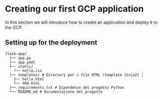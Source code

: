 # Creating our first GCP application
In this section we will introduce how to create an application and deploy it to the GCP.

## Setting up for the deployment
```
flask-app/ 
  ├── app.py 
  ├── app.yaml
  ├── static/
    └── hello.css 
  ├── templates/ # Directory per i file HTML (template Jinja2) │ 
    ├── hello.html 
    └── 404.html 
  ├── requirements.txt # Dipendenze del progetto Python 
  └── README.md # Documentazione del progetto
```
